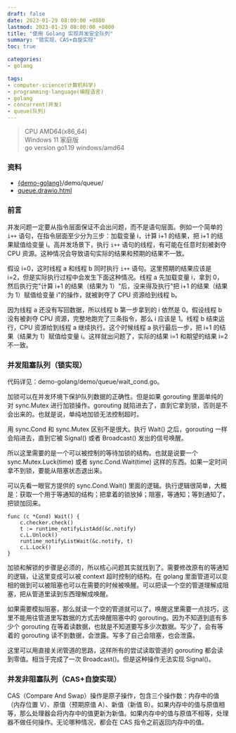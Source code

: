 ```yaml
---
draft: false
date: 2023-01-29 08:00:00 +0800
lastmod: 2023-01-29 08:00:00 +0800
title: "使用 Golang 实现并发安全队列"
summary: "锁实现，CAS+自旋实现"
toc: true

categories:
- golang

tags:
- computer-science(计算机科学)
- programming-language(编程语言)
- golang
- concurrent(并发)
- queue(队列)
---
```


> CPU AMD64(x86_64)<br/>
> Windows 11 家庭版<br/>
> go version go1.19 windows/amd64

### 资料

- [{demo-golang}](https://github.com/KelipuTe/demo-golang)/demo/queue/
- <a href="/drawio/computer-science/programming-language/golang/queue.drawio.html">queue.drawio.html</a>

### 前言

并发问题一定要从指令层面保证不会出问题，而不是语句层面。例如一个简单的 `i++` 语句，在指令层面至少分为三步：加载变量 i，计算 i+1 的结果，把 i+1 的结果赋值给变量 i。高并发场景下，执行 `i++` 语句的线程，有可能在任意时刻被剥夺 CPU 资源。这种情况会导致语句实际的结果和预期的结果不一致。

假设 i=0，这时线程 a 和线程 b 同时执行 `i++` 语句。这里预期的结果应该是 i=2，但是实际执行过程中会发生下面这种情况。线程 a 先加载变量 i，拿到 0，然后执行完"计算 i+1 的结果（结果为 1）"后，没来得及执行"把 i+1 的结果（结果为 1）赋值给变量 i"的操作，就被剥夺了 CPU 资源给到线程 b。

因为线程 a 还没有写回数据，所以线程 b 第一步拿到的 i 依然是 0。假设线程 b 没有被剥夺 CPU 资源，完整地跑完了三条指令，那么 i 应该是 1。线程 b 结束运行，CPU 资源给到线程 a 继续执行。这个时候线程 a 执行最后一步，把 i+1 的结果（结果为 1）赋值给变量 i。这样就出问题了，实际的结果 i=1 和期望的结果 i=2 不一致。

### 并发阻塞队列（锁实现）

代码详见：demo-golang/demo/queue/wait_cond.go。

加锁可以在并发环境下保护队列数据的正确性。但是如果 gorouting 里面单纯的对 sync.Mutex 进行加锁操作。gorouting 就陷进去了，直到它拿到锁，否则是不会出来的。也就是说，单纯地加锁无法控制超时。

用 sync.Cond 和 sync.Mutex 区别不是很大。执行 Wait() 之后，gorouting 一样会陷进去，直到它被 Signal() 或者 Broadcast() 发出的信号唤醒。

所以这里需要的是一个可以被控制的等待加锁的结构。也就是说要一个 sync.Mutex.Luck(time) 或者 sync.Cond.Wait(time) 这样的东西。如果一定时间拿不到锁，要能从阻塞状态退出来。

可以先看一眼官方提供的 sync.Cond.Wait() 里面的逻辑。执行逻辑很简单，大概是：获取一个用于等通知的结构；把拿着的锁放掉；阻塞，等通知；等到通知了，把锁加回来。

```
func (c *Cond) Wait() {
	c.checker.check()
	t := runtime_notifyListAdd(&c.notify)
	c.L.Unlock()
	runtime_notifyListWait(&c.notify, t)
	c.L.Lock()
}
```

加锁和解锁的步骤是必须的，所以核心问题其实就找到了。需要修改原有的等通知的逻辑，让这里变成可以被 context 超时控制的结构。在 golang 里面管道可以变相的做到可以被阻塞也可以在需要的时候被唤醒。可以把读一个空的管道理解成阻塞，把从管道里读到东西理解成唤醒。

如果需要模拟阻塞，那么就读一个空的管道就可以了。唤醒这里需要一点技巧，这里不能用往管道里写数据的方式去唤醒阻塞中的 gorouting。因为不知道到底有多少个 gorouting 在等着读数据，也就是不知道要写多少次数据。写少了，会有等着的 gorouting 读不到数据，会泄露。写多了自己会阻塞，也会泄露。

这里可以用直接关闭管道的思路，这样所有的尝试读取管道的 gorouting 都会读到零值。相当于完成了一次 Broadcast()。但是这种操作无法实现 Signal()。

### 并发非阻塞队列（CAS+自旋实现）

CAS（Compare And Swap）操作是原子操作，包含三个操作数：内存中的值（内存位置 V）、原值（预期原值 A）、新值（新值 B）。如果内存中的值与原值相等，那么处理器会将内存中的值更新为新值。如果内存中的值与原值不相等，处理器不做任何操作。无论哪种情况，都会在 CAS 指令之前返回内存中的值。
